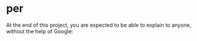 # per
At the end of this project, you are expected to be able to explain to anyone, without the help of Google:
